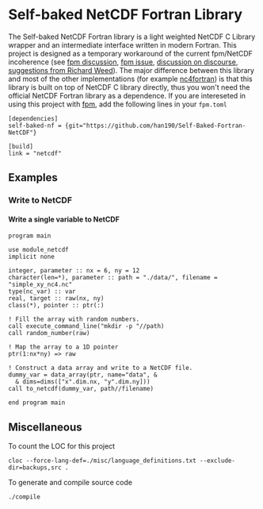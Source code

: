 # Self-baked NetCDF Fortran Library

The Self-baked NetCDF Fortran library is a light weighted NetCDF C Library wrapper and an intermediate interface written in modern Fortran. This project is designed as a temporary workaround of the current fpm/NetCDF incoherence (see [fpm discussion](https://github.com/fortran-lang/fpm/discussions/458), [fpm issue](https://github.com/fortran-lang/fpm/issues/17), [discussion on discourse](https://fortran-lang.discourse.group/t/using-netcdf-with-fpm/4225), [suggestions from Richard Weed](https://github.com/Unidata/netcdf-fortran/issues/153)). The major difference between this library and most of the other implementations (for example [nc4fortran](https://github.com/geospace-code/nc4fortran)) is that this library is built on top of NetCDF C library directly, thus you won't need the official NetCDF Fortran library as a dependence. If you are intereseted in using this project with [fpm](https://github.com/fortran-lang/fpm), add the following lines in your `fpm.toml`
```
[dependencies]
self-baked-nf = {git="https://github.com/han190/Self-Baked-Fortran-NetCDF"}

[build]
link = "netcdf"
```

## Examples
### Write to NetCDF
#### Write a single variable to NetCDF
```Fortran
program main

use module_netcdf
implicit none

integer, parameter :: nx = 6, ny = 12
character(len=*), parameter :: path = "./data/", filename = "simple_xy_nc4.nc"
type(nc_var) :: var
real, target :: raw(nx, ny)
class(*), pointer :: ptr(:)

! Fill the array with random numbers.
call execute_command_line("mkdir -p "//path)
call random_number(raw)

! Map the array to a 1D pointer
ptr(1:nx*ny) => raw 

! Construct a data array and write to a NetCDF file.
dummy_var = data_array(ptr, name="data", &
  & dims=dims(["x".dim.nx, "y".dim.ny]))
call to_netcdf(dummy_var, path//filename)

end program main
```

## Miscellaneous
To count the LOC for this project
```
cloc --force-lang-def=./misc/language_definitions.txt --exclude-dir=backups,src .
```
To generate and compile source code
```
./compile
```
